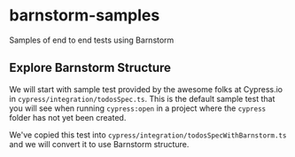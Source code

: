 # barnstorm-samples
Samples of end to end tests using Barnstorm

## Explore Barnstorm Structure

We will start with sample test provided by the awesome folks at Cypress.io in `cypress/integration/todosSpec.ts`.  This is the default sample test that you will see when running `cypress:open` in a project where the `cypress` folder has not yet been created.

We've copied this test into `cypress/integration/todosSpecWithBarnstorm.ts` and we will convert it to use Barnstorm structure.
